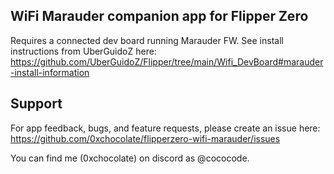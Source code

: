 ## WiFi Marauder companion app for Flipper Zero

Requires a connected dev board running Marauder FW. See install instructions from UberGuidoZ here: https://github.com/UberGuidoZ/Flipper/tree/main/Wifi_DevBoard#marauder-install-information

## Support

For app feedback, bugs, and feature requests, please create an issue here: https://github.com/0xchocolate/flipperzero-wifi-marauder/issues

You can find me (0xchocolate) on discord as @cococode.
